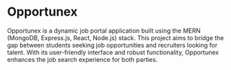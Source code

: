 # Opportunex
Opportunex is a dynamic job portal application built using the MERN (MongoDB, Express.js, React, Node.js) stack. This project aims to bridge the gap between students seeking job opportunities and recruiters looking for talent. With its user-friendly interface and robust functionality, Opportunex enhances the job search experience for both parties.
